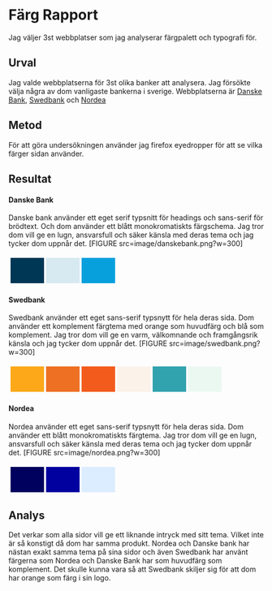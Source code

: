 Färg Rapport
=======================

Jag väljer 3st webbplatser som jag analyserar färgpalett och typografi för.

Urval
-----------------------

Jag valde webbplatserna för 3st olika banker att analysera. Jag försökte välja några av dom vanligaste bankerna i sverige. Webbplatserna är [Danske Bank](https://danskebank.se), [Swedbank](https://www.swedbank.se/) och [Nordea](https://www.nordea.se/)

Metod
-----------------------

För att göra undersökningen använder jag firefox eyedropper för att se vilka färger sidan använder.

Resultat
-----------------------

#### Danske Bank
Danske bank använder ett eget serif typsnitt för headings och sans-serif för brödtext.
Och dom använder ett blått monokromatiskts färgschema. Jag tror dom vill ge en lugn, ansvarsfull och säker känsla med deras tema och jag tycker dom uppnår det.
[FIGURE src=image/danskebank.png?w=300]
<table style="border-spacing: 4px; border-collapse: separate">
<tr>
<td style="height: 50px; width: 50px; background-color: #003755">
<td style="height: 50px; width: 50px; background-color: #d7e9f1">
<td style="height: 50px; width: 50px; background-color: #07a0dd">
</tr>
</table>

#### Swedbank
Swedbank använder ett eget sans-serif typsnytt för hela deras sida.
Dom använder ett komplement färgtema med orange som huvudfärg och blå som komplement. Jag tror dom vill ge en varm, välkomnande och framgångsrik känsla och jag tycker dom uppnår det.
[FIGURE src=image/swedbank.png?w=300]
<table style="border-spacing: 4px; border-collapse: separate">
<tr>
<td style="height: 50px; width: 50px; background-color: #fca819">
<td style="height: 50px; width: 50px; background-color: #ee7023">
<td style="height: 50px; width: 50px; background-color: #f35b1c">
<td style="height: 50px; width: 50px; background-color: #fbf2ea">
<td style="height: 50px; width: 50px; background-color: #31a3ae">
<td style="height: 50px; width: 50px; background-color: #ebf8f2">
</tr>
</table>

#### Nordea
Nordea använder ett eget sans-serif typsnytt för hela deras sida.
Dom använder ett blått monokromatiskts färgtema. Jag tror dom vill ge en lugn, ansvarsfull och säker känsla med deras tema och jag tycker dom uppnår det.
[FIGURE src=image/nordea.png?w=300]
<table style="border-spacing: 4px; border-collapse: separate">
<tr>
<td style="height: 50px; width: 50px; background-color: #00005e">
<td style="height: 50px; width: 50px; background-color: #00019f">
<td style="height: 50px; width: 50px; background-color: #dcedff">
</tr>
</table>


Analys
-----------------------

Det verkar som alla sidor vill ge ett liknande intryck med sitt tema. Vilket inte är så konstigt då dom har samma produkt. Nordea och Danske bank har nästan exakt samma tema på sina sidor och även Swedbank har använt färgerna som Nordea och Danske Bank har som huvudfärg som komplement. Det skulle kunna vara så att Swedbank skiljer sig för att dom har orange som färg i sin logo.
